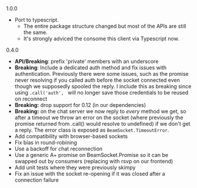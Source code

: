 1.0.0
 - Port to typescript.
   - The entire package structure changed but most of the APIs are still the same.
   - It's strongly adviced the consome this client via Typescript now.


0.4.0
 - **API/Breaking**: prefix 'private' members with an underscore
 - **Breaking**: Include a dedicated auth method and fix issues with authentication. Previously there were some issues, such as the promise never resolving if you called auth before the socket connected even though we supposedly spooled the reply. I include this as breaking since using `.call('auth', ` will no longer save those credentials to be reused on reconnect
 - **Breaking:** drop support for 0.12 (in our dependencies)
 - **Breaking:** on the chat server we now reply to _every_ method we get, so after a timeout we throw an error on the socket (where previously the promise returned from .call() would resolve to undefined) if we don't get a reply. The error class is exposed as `BeamSocket.TimeoutError`.
 - Add compatibility with browser-based sockets
 - Fix bias in round-robining
 - Use a backoff for chat reconnection
 - Use a generic A+ promise on BeamSocket.Promise so it can be swapped out by consumers (replacing with rsvp on our frontend)
 - Add unit tests where they were previously skimpy
 - Fix an issue with the socket re-opening if it was closed after a connection failure
